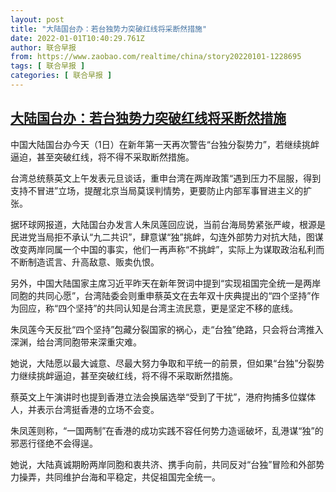 ```yaml
---
layout: post
title: "大陆国台办：若台独势力突破红线将采断然措施"
date: 2022-01-01T10:40:29.761Z
author: 联合早报
from: https://www.zaobao.com/realtime/china/story20220101-1228695
tags: [ 联合早报 ]
categories: [ 联合早报 ]
---
```

<!--1641053700000-->
[大陆国台办：若台独势力突破红线将采断然措施](https://www.zaobao.com/realtime/china/story20220101-1228695)
------

<div>
<p>中国大陆国台办今天（1日）在新年第一天再次警告“台独分裂势力”，若继续挑衅逼迫，甚至突破红线，将不得不采取断然措施。</p><p>台湾总统蔡英文上午发表元旦谈话，重申台湾在两岸政策“遇到压力不屈服，得到支持不冒进”立场，提醒北京当局莫误判情势，更要防止内部军事冒进主义的扩张。</p><p>据环球网报道，大陆国台办发言人朱凤莲回应说，当前台海局势紧张严峻，根源是民进党当局拒不承认“九二共识”，肆意谋“独”挑衅，勾连外部势力对抗大陆，图谋改变两岸同属一个中国的事实，他们一再声称“不挑衅”，实际上为谋取政治私利而不断制造谎言、升高敌意、贩卖仇恨。</p><section id="imu"><div id="dfp-ad-imu1">        </div></section><p>另外，中国大陆国家主席习近平昨天在新年贺词中提到“实现祖国完全统一是两岸同胞的共同心愿”，台湾陆委会则重申蔡英文在去年双十庆典提出的“四个坚持”作为回应，称“四个坚持”的共同认知是台湾主流民意，更是坚定不移的底线。</p><p>朱凤莲今天反批“四个坚持”包藏分裂国家的祸心，走“台独”绝路，只会将台湾推入深渊，给台湾同胞带来深重灾难。</p><p>她说，大陆愿以最大诚意、尽最大努力争取和平统一的前景，但如果“台独”分裂势力继续挑衅逼迫，甚至突破红线，将不得不采取断然措施。</p><div id="innity-in-post"></div><div id="dfp-ad-midarticlespecial">        </div><p>蔡英文上午演讲时也提到香港立法会换届选举“受到了干扰”，港府拘捕多位媒体人，并表示台湾挺香港的立场不会变。</p><p>朱凤莲则称，“一国两制”在香港的成功实践不容任何势力造谣破坏，乱港谋“独”的邪恶行径绝不会得逞。</p><p>她说，大陆真诚期盼两岸同胞和衷共济、携手向前，共同反对“台独”冒险和外部势力操弄，共同维护台海和平稳定，共促祖国完全统一。</p>      <div class="cx_paywall_placeholder" id="sph_cdp_40"></div>
</div>
